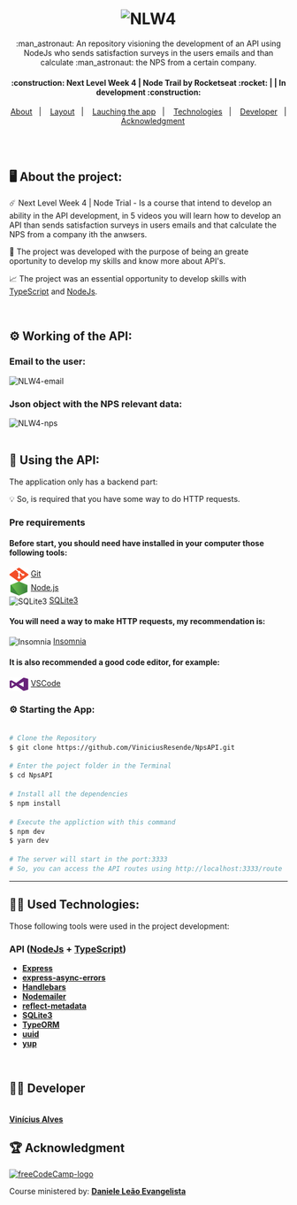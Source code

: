 <h1 align="center">
  <img alt="NLW4" src="https://res.cloudinary.com/viniciusalvesdefaria/image/upload/v1614628590/NLW4/trilhanode_logo_qv9fit.jpg" width="400px" />
</h1>
<p align= "center">:man_astronaut: An repository visioning the development of an API using NodeJs who sends satisfaction surveys in the users emails and than calculate :man_astronaut: the NPS from a certain company. </p>

<h4 align="center"> 
	:construction:  Next Level Week 4 | Node Trail by Rocketseat  :rocket: | | In development  :construction:
</h4>

<p align="center">
  <a href="#desktop_computer-about-the-project">About</a>&nbsp;&nbsp;&nbsp;|&nbsp;&nbsp;&nbsp;
  <a href="#gear-working-of-the-api">Layout</a>&nbsp;&nbsp;&nbsp;|&nbsp;&nbsp;&nbsp;
  <a href="#rocket-using-the-api">Lauching the app</a>&nbsp;&nbsp;&nbsp;|&nbsp;&nbsp;&nbsp;
  <a href="#man_technologist-used-technologies">Technologies</a>&nbsp;&nbsp;&nbsp;|&nbsp;&nbsp;&nbsp;
  <a href="#raising_hand_man-developer">Developer</a>&nbsp;&nbsp;&nbsp;|&nbsp;&nbsp;&nbsp;
  <a href="#trophy-acknowledgment">Acknowledgment</a> 
</p>

</br>
</br>

## :desktop_computer: About the project:

:comet: Next Level Week 4 | Node Trial - Is a course that intend to develop an ability in the API development, in 5 videos you will learn how to develop an API than sends satisfaction surveys in users emails and that calculate the NPS from a company ith the anwsers.

:rocket: The project was developed with the purpose of being an greate oportunity to develop my skills and know more about API's.

:chart_with_upwards_trend: The project was an essential opportunity to develop skills with [TypeScript](https://www.typescriptlang.org/) and [NodeJs](https://nodejs.org/en/).  

</br>

## :gear: Working of the API:

### Email to the user:
 <img alt="NLW4-email" src="https://res.cloudinary.com/viniciusalvesdefaria/image/upload/v1614628591/NLW4/PrintEmailApi_g7iir5.png">
 
### Json object with the NPS relevant data:
 <img alt="NLW4-nps" src="https://res.cloudinary.com/viniciusalvesdefaria/image/upload/v1614628559/NLW4/NpsShowNode_iejjlt.png">
 
</br>
</br>

## :rocket: Using the API:

The application only has a backend part:

:bulb: So, is required that you have some way to do HTTP requests.

### Pre requirements
#### Before start, you should need have installed in your computer those following tools:
<img align="center" alt="GIT" height="25" width="35" src="https://raw.githubusercontent.com/devicons/devicon/master/icons/git/git-original.svg" style="max-width:100%;">  [Git](https://git-scm.com)</img>
</br>
<img align="center" alt="NodeJS" height="25" width="35" src="https://raw.githubusercontent.com/devicons/devicon/master/icons/nodejs/nodejs-original.svg" style="max-width:100%;"> [Node.js](https://nodejs.org/en/)</img>
</br>
<img align="center" alt="SQLite3" height="25" width="35" src="https://upload.wikimedia.org/wikipedia/commons/thumb/9/97/Sqlite-square-icon.svg/1200px-Sqlite-square-icon.svg.png" style="max-width:100%;"> [SQLite3](https://www.sqlite.org/index.html)</img>

#### You will need a way to make HTTP requests, my recommendation is: 
<img align="center" alt="Insomnia" height="25" width="25" src="https://user-images.githubusercontent.com/38081852/87548811-6a05c580-c683-11ea-99ad-465f97fc0e60.png" style="max-width:100%;"> [Insomnia](https://support.insomnia.rest/)</img>
</br>


#### It is also recommended a good code editor, for example: 
<img align="center" alt="VisualStudioCode" height="25" width="35" src="https://raw.githubusercontent.com/devicons/devicon/master/icons/visualstudio/visualstudio-plain.svg" style="max-width:100%;"> [VSCode](https://code.visualstudio.com/)</img>
</br>

### :gear: Starting the App:

 ```bash

 # Clone the Repository
 $ git clone https://github.com/ViniciusResende/NpsAPI.git
 
 # Enter the poject folder in the Terminal
 $ cd NpsAPI
 
 # Install all the dependencies
 $ npm install
 
 # Execute the appliction with this command
 $ npm dev
 $ yarn dev
 
 # The server will start in the port:3333
 # So, you can access the API routes using http://localhost:3333/route
 
 
 ```
 
 ---
 
## :man_technologist: Used Technologies:

Those following tools were used in the project development:

### **API**  ([NodeJs](https://nodejs.org/en/) + [TypeScript](https://www.typescriptlang.org/))

-   **[Express](https://expressjs.com/)**
-   **[express-async-errors](https://www.npmjs.com/package/express-async-errors)**
-   **[Handlebars](https://handlebarsjs.com/)**
-   **[Nodemailer](https://nodemailer.com/about/)**
-   **[reflect-metadata](https://www.npmjs.com/package/reflect-metadata)**
-   **[SQLite3](https://www.sqlite.org/index.html)**
-   **[TypeORM](https://typeorm.io/#/)**
-   **[uuid](https://www.npmjs.com/package/uuid)**
-   **[yup](https://www.npmjs.com/package/yup)**

</br>

## :raising_hand_man: Developer

<a href="https://github.com/ViniciusResende">
 	<img src="https://res.cloudinary.com/viniciusalvesdefaria/image/upload/v1613257612/foto_perfil_rounded_mv1cpi.png" width="100px;" alt=""/>
 <br />
 	<b>Vinícius Alves</b></a> <a href="https://github.com/ViniciusResende" title="Vinícius Alves"></a>
 <br />
 
 ## :trophy: Acknowledgment

<a href="https://rocketseat.com.br/">
 	<img src="https://pbs.twimg.com/profile_images/1291682473592659968/sEorc6oh.jpg" width="300px;" alt="freeCodeCamp-logo"/>
 </a> 
 <br />
 	<p>Course ministered by: <a href="https://www.linkedin.com/in/daniele-le%C3%A3o-evangelista-5540ab25/"><b>Daniele Leão Evangelista</b></a></p>
 <br />


